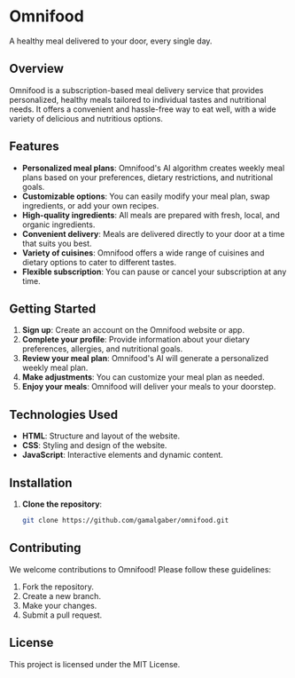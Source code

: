 # Omnifood

A healthy meal delivered to your door, every single day.

## Overview

Omnifood is a subscription-based meal delivery service that provides personalized, healthy meals tailored to individual tastes and nutritional needs. It offers a convenient and hassle-free way to eat well, with a wide variety of delicious and nutritious options.

## Features

- **Personalized meal plans**: Omnifood's AI algorithm creates weekly meal plans based on your preferences, dietary restrictions, and nutritional goals.
- **Customizable options**: You can easily modify your meal plan, swap ingredients, or add your own recipes.
- **High-quality ingredients**: All meals are prepared with fresh, local, and organic ingredients.
- **Convenient delivery**: Meals are delivered directly to your door at a time that suits you best.
- **Variety of cuisines**: Omnifood offers a wide range of cuisines and dietary options to cater to different tastes.
- **Flexible subscription**: You can pause or cancel your subscription at any time.

## Getting Started

1. **Sign up**: Create an account on the Omnifood website or app.
2. **Complete your profile**: Provide information about your dietary preferences, allergies, and nutritional goals.
3. **Review your meal plan**: Omnifood's AI will generate a personalized weekly meal plan.
4. **Make adjustments**: You can customize your meal plan as needed.
5. **Enjoy your meals**: Omnifood will deliver your meals to your doorstep.

## Technologies Used

- **HTML**: Structure and layout of the website.
- **CSS**: Styling and design of the website.
- **JavaScript**: Interactive elements and dynamic content.

## Installation

1. **Clone the repository**:

    ```bash
    git clone https://github.com/gamalgaber/omnifood.git
    ```
    
## Contributing

We welcome contributions to Omnifood! Please follow these guidelines:

1. Fork the repository.
2. Create a new branch.
3. Make your changes.
4. Submit a pull request.

## License

This project is licensed under the MIT License.


